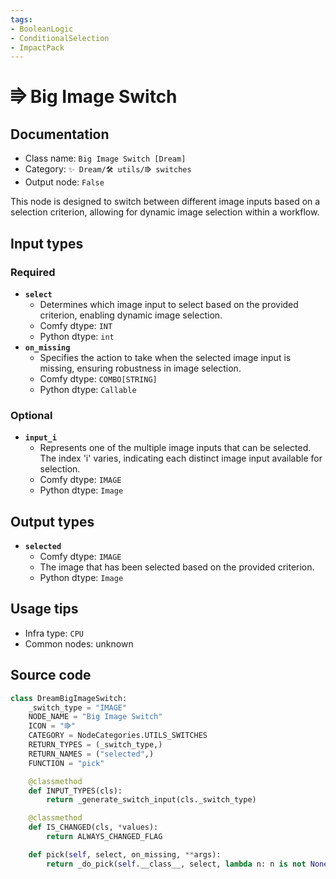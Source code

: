 ```yaml
---
tags:
- BooleanLogic
- ConditionalSelection
- ImpactPack
---
```


# ⭆ Big Image Switch
## Documentation
- Class name: `Big Image Switch [Dream]`
- Category: `✨ Dream/🛠 utils/⭆ switches`
- Output node: `False`

This node is designed to switch between different image inputs based on a selection criterion, allowing for dynamic image selection within a workflow.
## Input types
### Required
- **`select`**
    - Determines which image input to select based on the provided criterion, enabling dynamic image selection.
    - Comfy dtype: `INT`
    - Python dtype: `int`
- **`on_missing`**
    - Specifies the action to take when the selected image input is missing, ensuring robustness in image selection.
    - Comfy dtype: `COMBO[STRING]`
    - Python dtype: `Callable`
### Optional
- **`input_i`**
    - Represents one of the multiple image inputs that can be selected. The index 'i' varies, indicating each distinct image input available for selection.
    - Comfy dtype: `IMAGE`
    - Python dtype: `Image`
## Output types
- **`selected`**
    - Comfy dtype: `IMAGE`
    - The image that has been selected based on the provided criterion.
    - Python dtype: `Image`
## Usage tips
- Infra type: `CPU`
- Common nodes: unknown


## Source code
```python
class DreamBigImageSwitch:
    _switch_type = "IMAGE"
    NODE_NAME = "Big Image Switch"
    ICON = "⭆"
    CATEGORY = NodeCategories.UTILS_SWITCHES
    RETURN_TYPES = (_switch_type,)
    RETURN_NAMES = ("selected",)
    FUNCTION = "pick"

    @classmethod
    def INPUT_TYPES(cls):
        return _generate_switch_input(cls._switch_type)

    @classmethod
    def IS_CHANGED(cls, *values):
        return ALWAYS_CHANGED_FLAG

    def pick(self, select, on_missing, **args):
        return _do_pick(self.__class__, select, lambda n: n is not None, on_missing, **args)

```
